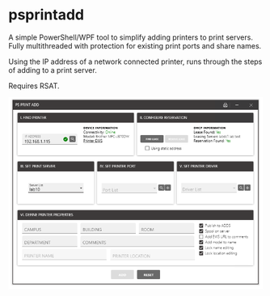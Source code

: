 # psprintadd
A simple PowerShell/WPF tool to simplify adding printers to print servers. Fully multithreaded with protection for existing print ports and share names.

Using the IP address of a network connected printer, runs through the steps of adding to a print server. 

Requires RSAT.

![Alt text](web/psPrintAdd.PNG "PS ADD Overview")
